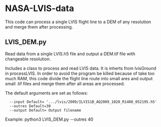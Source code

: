 # NASA-LVIS-data
This code can process a single LVIS flight line to a DEM of any resolution and merge them after processing.

## LVIS_DEM.py 

Read data from a single LVIS.h5 file and output a DEM.tif file with changeable resolution.

Includes a class to process and read LVIS data. It is inherts from lvisGround in processLVIS. In order to avoid the program be killed because of take too much RAM, this code divide the flight line route into small ares and output small .tif files and merge them after all areas are processed.

The default arguments are set as follows:
      
      --input Default= '.../lvis/2009/ILVIS1B_AQ2009_1020_R1408_052195.h5'
      --outres Default=30
      --output Default= Output filename

Example: python3 LVIS_DEM.py --outres 40
